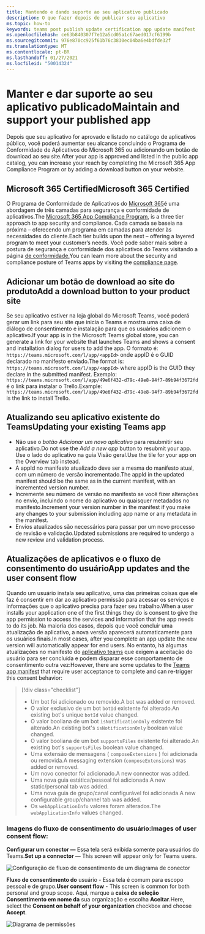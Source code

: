 ```yaml
---
title: Mantendo e dando suporte ao seu aplicativo publicado
description: O que fazer depois de publicar seu aplicativo
ms.topic: how-to
keywords: teams post publish update certification app update manifest
ms.openlocfilehash: ce63b840307f7e12a5cd05a1c67aed017cf6199b
ms.sourcegitcommit: 976e870cc925f61b76c3830ec04ba6e4bdfde32f
ms.translationtype: MT
ms.contentlocale: pt-BR
ms.lasthandoff: 01/27/2021
ms.locfileid: "50014324"
---
```

# <a name="maintain-and-support-your-published-app"></a><span data-ttu-id="e238c-104">Manter e dar suporte ao seu aplicativo publicado</span><span class="sxs-lookup"><span data-stu-id="e238c-104">Maintain and support your published app</span></span> 

<span data-ttu-id="e238c-105">Depois que seu aplicativo for aprovado e listado no catálogo de aplicativos público, você poderá aumentar seu alcance concluindo o Programa de Conformidade de Aplicativos do Microsoft 365 ou adicionando um botão de download ao seu site.</span><span class="sxs-lookup"><span data-stu-id="e238c-105">After your app is approved and listed in the public app catalog, you can increase your reach by completing the Microsoft 365 App Compliance Program or by adding a download button on your website.</span></span>

## <a name="microsoft-365-certified"></a><span data-ttu-id="e238c-106">Microsoft 365 Certified</span><span class="sxs-lookup"><span data-stu-id="e238c-106">Microsoft 365 Certified</span></span>

<span data-ttu-id="e238c-107">O Programa de Conformidade de Aplicativos do [Microsoft 365](./application-certification.md)é uma abordagem de três camadas para segurança e conformidade de aplicativos.</span><span class="sxs-lookup"><span data-stu-id="e238c-107">The [Microsoft 365 App Compliance Program](./application-certification.md), is a three tier approach to app security and compliance.</span></span> <span data-ttu-id="e238c-108">Cada camada se baseia na próxima – oferecendo um programa em camadas para atender às necessidades do cliente.</span><span class="sxs-lookup"><span data-stu-id="e238c-108">Each tier builds upon the next – offering a layered program to meet your customer’s needs.</span></span> <span data-ttu-id="e238c-109">Você pode saber mais sobre a postura de segurança e conformidade dos aplicativos do Teams visitando a página [de conformidade.](https://docs.microsoft.com/microsoft-365-app-certification/teams/teams-apps)</span><span class="sxs-lookup"><span data-stu-id="e238c-109">You can learn more about the security and compliance posture of Teams apps by visiting the [compliance page](https://docs.microsoft.com/microsoft-365-app-certification/teams/teams-apps).</span></span>

## <a name="add-a-download-button-to-your-product-site"></a><span data-ttu-id="e238c-110">Adicionar um botão de download ao site do produto</span><span class="sxs-lookup"><span data-stu-id="e238c-110">Add a download button to your product site</span></span>

<span data-ttu-id="e238c-111">Se seu aplicativo estiver na loja global do Microsoft Teams, você poderá gerar um link para seu site que inicia o Teams e mostra uma caixa de diálogo de consentimento e instalação para que os usuários adicionem o aplicativo.</span><span class="sxs-lookup"><span data-stu-id="e238c-111">If your app is in the Microsoft Teams global store, you can generate a link for your website that launches Teams and shows a consent and installation dialog for users to add the app.</span></span>
<span data-ttu-id="e238c-112">O formato é:  `https://teams.microsoft.com/l/app/<appId>` onde appID é o GUID declarado no manifesto enviado.</span><span class="sxs-lookup"><span data-stu-id="e238c-112">The format is:  `https://teams.microsoft.com/l/app/<appId>` where appID is the GUID they declare in the submitted manifest.</span></span>
<span data-ttu-id="e238c-113">Exemplo: `https://teams.microsoft.com/l/app/49e6f432-d79c-49e8-94f7-89b94f3672fd` é o link para instalar o Trello.</span><span class="sxs-lookup"><span data-stu-id="e238c-113">Example: `https://teams.microsoft.com/l/app/49e6f432-d79c-49e8-94f7-89b94f3672fd` is the link to install Trello.</span></span>

## <a name="updating-your-existing-teams-app"></a><span data-ttu-id="e238c-114">Atualizando seu aplicativo existente do Teams</span><span class="sxs-lookup"><span data-stu-id="e238c-114">Updating your existing Teams app</span></span>

* <span data-ttu-id="e238c-115">Não use o *botão Adicionar um novo aplicativo* para resubmitir seu aplicativo.</span><span class="sxs-lookup"><span data-stu-id="e238c-115">Do not use the *Add a new app* button to resubmit your app.</span></span> <span data-ttu-id="e238c-116">Use o lado do aplicativo na guia Visão geral.</span><span class="sxs-lookup"><span data-stu-id="e238c-116">Use the tile for your app on the Overview tab instead.</span></span>
* <span data-ttu-id="e238c-117">A appId no manifesto atualizado deve ser a mesma do manifesto atual, com um número de versão incrementado.</span><span class="sxs-lookup"><span data-stu-id="e238c-117">The appId in the updated manifest should be the same as in the current manifest, with an incremented version number.</span></span>
* <span data-ttu-id="e238c-118">Incremente seu número de versão no manifesto se você fizer alterações no envio, incluindo o nome do aplicativo ou quaisquer metadados no manifesto.</span><span class="sxs-lookup"><span data-stu-id="e238c-118">Increment your version number in the manifest if you make any changes to your submission including app name or any metadata in the manifest.</span></span>
* <span data-ttu-id="e238c-119">Envios atualizados são necessários para passar por um novo processo de revisão e validação.</span><span class="sxs-lookup"><span data-stu-id="e238c-119">Updated submissions are required to undergo a new review and validation process.</span></span>

## <a name="app-updates-and-the-user-consent-flow"></a><span data-ttu-id="e238c-120">Atualizações de aplicativos e o fluxo de consentimento do usuário</span><span class="sxs-lookup"><span data-stu-id="e238c-120">App updates and the user consent flow</span></span>

<span data-ttu-id="e238c-121">Quando um usuário instala seu aplicativo, uma das primeiras coisas que ele faz é consentir em dar ao aplicativo permissão para acessar os serviços e informações que o aplicativo precisa para fazer seu trabalho.</span><span class="sxs-lookup"><span data-stu-id="e238c-121">When a user installs your application one of the first things they do is consent to give the app permission to access the services and information that the app needs to do its job.</span></span> <span data-ttu-id="e238c-122">Na maioria dos casos, depois que você concluir uma atualização de aplicativo, a nova versão aparecerá automaticamente para os usuários finais.</span><span class="sxs-lookup"><span data-stu-id="e238c-122">In most cases, after you complete an app update the new version will automatically appear for end users.</span></span> <span data-ttu-id="e238c-123">No entanto, há algumas atualizações no manifesto do [aplicativo teams](../../../../resources/schema/manifest-schema.md) que exigem a aceitação do usuário para ser concluída e podem disparar esse comportamento de consentimento outra vez:</span><span class="sxs-lookup"><span data-stu-id="e238c-123">However, there are some updates to the [Teams app manifest](../../../../resources/schema/manifest-schema.md) that require user acceptance to complete and can re-trigger this consent behavior:</span></span>

 >[!div class="checklist"]
>
> * <span data-ttu-id="e238c-124">Um bot foi adicionado ou removido.</span><span class="sxs-lookup"><span data-stu-id="e238c-124">A bot was added or removed.</span></span>
> * <span data-ttu-id="e238c-125">O valor exclusivo de um bot `botId` existente foi alterado.</span><span class="sxs-lookup"><span data-stu-id="e238c-125">An existing bot's unique `botId` value changed.</span></span>
> * <span data-ttu-id="e238c-126">O valor booliana de um bot `isNotificationOnly` existente foi alterado.</span><span class="sxs-lookup"><span data-stu-id="e238c-126">An existing bot's `isNotificationOnly` boolean value changed.</span></span>
> * <span data-ttu-id="e238c-127">O valor booliana de um bot `supportsFiles` existente foi alterado.</span><span class="sxs-lookup"><span data-stu-id="e238c-127">An existing bot's `supportsFiles` boolean value changed.</span></span>
> * <span data-ttu-id="e238c-128">Uma extensão de mensagens ( `composeExtensions` ) foi adicionada ou removida.</span><span class="sxs-lookup"><span data-stu-id="e238c-128">A messaging extension (`composeExtensions`) was added or removed.</span></span>
> * <span data-ttu-id="e238c-129">Um novo conector foi adicionado.</span><span class="sxs-lookup"><span data-stu-id="e238c-129">A new connector was added.</span></span>
> * <span data-ttu-id="e238c-130">Uma nova guia estática/pessoal foi adicionada.</span><span class="sxs-lookup"><span data-stu-id="e238c-130">A new static/personal tab was added.</span></span>
> * <span data-ttu-id="e238c-131">Uma nova guia de grupo/canal configurável foi adicionada.</span><span class="sxs-lookup"><span data-stu-id="e238c-131">A new configurable group/channel tab was added.</span></span>
> * <span data-ttu-id="e238c-132">Os `webApplicationInfo` valores foram alterados.</span><span class="sxs-lookup"><span data-stu-id="e238c-132">The `webApplicationInfo` values changed.</span></span>
>

### <a name="images-of-user-consent-flow"></a><span data-ttu-id="e238c-133">Imagens do fluxo de consentimento do usuário:</span><span class="sxs-lookup"><span data-stu-id="e238c-133">Images of user consent flow:</span></span>

<span data-ttu-id="e238c-134">**Configurar um conector —** Essa tela será exibida somente para usuários do Teams.</span><span class="sxs-lookup"><span data-stu-id="e238c-134">**Set up a connector** —  This screen will appear only for Teams users.</span></span>

![Configuração de fluxo de consentimento de um diagrama de conector](../../../../assets/images/connector-teams-consentflow.png)

<span data-ttu-id="e238c-136">**Fluxo de consentimento do** usuário - Essa tela é comum para escopo pessoal e de grupo.</span><span class="sxs-lookup"><span data-stu-id="e238c-136">**User consent flow** - This screen is common for both personal and group scope.</span></span> <span data-ttu-id="e238c-137">Aqui, marque a **caixa de seleção Consentimento em nome da** sua organização e escolha **Aceitar**.</span><span class="sxs-lookup"><span data-stu-id="e238c-137">Here, select the **Consent on behalf of your organization** checkbox and choose **Accept**.</span></span>

![Diagrama de permissões](../../../../assets/images/user-consent-flow.png)
